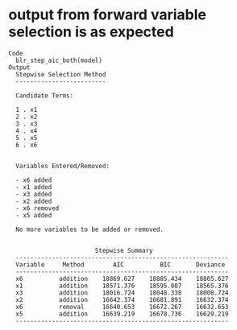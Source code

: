 # output from forward variable selection is as expected

    Code
      blr_step_aic_both(model)
    Output
      Stepwise Selection Method 
      -------------------------
      
      Candidate Terms: 
      
      1 . x1 
      2 . x2 
      3 . x3 
      4 . x4 
      5 . x5 
      6 . x6 
      
      
      Variables Entered/Removed: 
      
      - x6 added 
      - x1 added 
      - x3 added 
      - x2 added 
      - x6 removed 
      - x5 added 
      
      No more variables to be added or removed.
      
      
                            Stepwise Summary                       
      -----------------------------------------------------------
      Variable     Method        AIC          BIC       Deviance  
      -----------------------------------------------------------
      x6          addition    18869.627    18885.434    18865.627 
      x1          addition    18571.376    18595.087    18565.376 
      x3          addition    18016.724    18048.338    18008.724 
      x2          addition    16642.374    16681.891    16632.374 
      x6          removal     16640.653    16672.267    16632.653 
      x5          addition    16639.219    16678.736    16629.219 
      -----------------------------------------------------------
      

